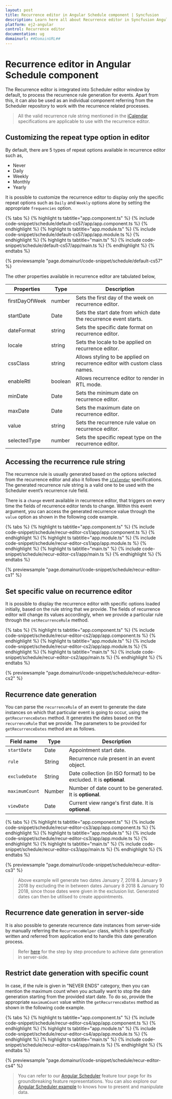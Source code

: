 ```yaml
---
layout: post
title: Recurrence editor in Angular Schedule component | Syncfusion
description: Learn here all about Recurrence editor in Syncfusion Angular Schedule component of Syncfusion Essential JS 2 and more.
platform: ej2-angular
control: Recurrence editor 
documentation: ug
domainurl: ##DomainURL##
---
```


# Recurrence editor in Angular Schedule component

The Recurrence editor is integrated into Scheduler editor window by default, to process the recurrence rule generation for events. Apart from this, it can also be used as an individual component referring from the Scheduler repository to work with the recurrence related processes.

> All the valid recurrence rule string mentioned in the [iCalendar](https://tools.ietf.org/html/rfc5545#section-3.3.10) specifications are applicable to use with the recurrence editor.

## Customizing the repeat type option in editor

By default, there are 5 types of repeat options available in recurrence editor such as,

* Never
* Daily
* Weekly
* Monthly
* Yearly

It is possible to customize the recurrence editor to display only the specific repeat options such as `Daily` and `Weekly` options alone by setting the appropriate `frequencies` option.

{% tabs %}
{% highlight ts tabtitle="app.component.ts" %}
{% include code-snippet/schedule/default-cs57/app/app.component.ts %}
{% endhighlight %}
{% highlight ts tabtitle="app.module.ts" %}
{% include code-snippet/schedule/default-cs57/app/app.module.ts %}
{% endhighlight %}
{% highlight ts tabtitle="main.ts" %}
{% include code-snippet/schedule/default-cs57/app/main.ts %}
{% endhighlight %}
{% endtabs %}
  
{% previewsample "page.domainurl/code-snippet/schedule/default-cs57" %}

The other properties available in recurrence editor are tabulated below,

| Properties | Type | Description |
|------------|------|-------------|
| firstDayOfWeek | number | Sets the first day of the week on recurrence editor.|
| startDate | Date | Sets the start date from which date the recurrence event starts. |
| dateFormat | string | Sets the specific date format on recurrence editor.|
| locale | string | Sets the locale to be applied on recurrence editor.|
| cssClass | string | Allows styling to be applied on recurrence editor with custom class names.|
| enableRtl | boolean | Allows recurrence editor to render in RTL mode.|
| minDate | Date | Sets the minimum date on recurrence editor.|
| maxDate | Date | Sets the maximum date on recurrence editor.|
| value | string | Sets the recurrence rule value on recurrence editor. |
| selectedType | number | Sets the specific repeat type on the recurrence editor.|

## Accessing the recurrence rule string

The recurrence rule is usually generated based on the options selected from the recurrence editor and also it follows the [`iCalendar`](https://tools.ietf.org/html/rfc5545#section-3.3.10) specifications. The generated recurrence rule string is a valid one to be used with the Scheduler event’s recurrence rule field.

There is a `change` event available in recurrence editor, that triggers on every time the fields of recurrence editor tends to change. Within this event argument, you can access the generated recurrence value through the `value` option as shown in the following code example.

{% tabs %}
{% highlight ts tabtitle="app.component.ts" %}
{% include code-snippet/schedule/recur-editor-cs1/app/app.component.ts %}
{% endhighlight %}
{% highlight ts tabtitle="app.module.ts" %}
{% include code-snippet/schedule/recur-editor-cs1/app/app.module.ts %}
{% endhighlight %}
{% highlight ts tabtitle="main.ts" %}
{% include code-snippet/schedule/recur-editor-cs1/app/main.ts %}
{% endhighlight %}
{% endtabs %}
  
{% previewsample "page.domainurl/code-snippet/schedule/recur-editor-cs1" %}

## Set specific value on recurrence editor

It is possible to display the recurrence editor with specific options loaded initially, based on the rule string that we provide. The fields of recurrence editor will change its values accordingly, when we provide a particular rule through the `setRecurrenceRule` method.

{% tabs %}
{% highlight ts tabtitle="app.component.ts" %}
{% include code-snippet/schedule/recur-editor-cs2/app/app.component.ts %}
{% endhighlight %}
{% highlight ts tabtitle="app.module.ts" %}
{% include code-snippet/schedule/recur-editor-cs2/app/app.module.ts %}
{% endhighlight %}
{% highlight ts tabtitle="main.ts" %}
{% include code-snippet/schedule/recur-editor-cs2/app/main.ts %}
{% endhighlight %}
{% endtabs %}
  
{% previewsample "page.domainurl/code-snippet/schedule/recur-editor-cs2" %}

## Recurrence date generation

You can parse the `recurrenceRule` of an event to generate the date instances on which that particular event is going to occur, using the `getRecurrenceDates` method. It generates the dates based on the `recurrenceRule` that we provide. The parameters to be provided for `getRecurrenceDates` method are as follows.

| Field name | Type | Description |
|------------|------|-------------|
| `startDate` | Date| Appointment start date. |
| `rule` | String| Recurrence rule present in an event object. |
| `excludeDate` | String | Date collection (in ISO format) to be excluded. It is **optional**. |
| `maximumCount` | Number | Number of date count to be generated. It is **optional**. |
| `viewDate` | Date | Current view range's first date. It is **optional**. |

{% tabs %}
{% highlight ts tabtitle="app.component.ts" %}
{% include code-snippet/schedule/recur-editor-cs3/app/app.component.ts %}
{% endhighlight %}
{% highlight ts tabtitle="app.module.ts" %}
{% include code-snippet/schedule/recur-editor-cs3/app/app.module.ts %}
{% endhighlight %}
{% highlight ts tabtitle="main.ts" %}
{% include code-snippet/schedule/recur-editor-cs3/app/main.ts %}
{% endhighlight %}
{% endtabs %}
  
{% previewsample "page.domainurl/code-snippet/schedule/recur-editor-cs3" %}

> Above example will generate two dates January 7, 2018 & January 9 2018 by excluding the in between dates January 8 2018 & January 10 2018, since those dates were given in the exclusion list. Generated dates can then be utilised to create appointments.

## Recurrence date generation in server-side

It is also possible to generate recurrence date instances from server-side by manually referring the `RecurrenceHelper` class, which is specifically written and referred from application end to handle this date generation process.

> Refer [here](https://www.syncfusion.com/kb/10009/how-to-parse-the-recurrencerule-at-server-side) for the step by step procedure to achieve date generation in server-side.

## Restrict date generation with specific count

In case, if the rule is given in "NEVER ENDS" category, then you can mention the maximum count when you actually want to stop the date generation starting from the provided start date. To do so, provide the appropriate `maximumCount` value within the `getRecurrenceDates` method as shown in the following code example.

{% tabs %}
{% highlight ts tabtitle="app.component.ts" %}
{% include code-snippet/schedule/recur-editor-cs4/app/app.component.ts %}
{% endhighlight %}
{% highlight ts tabtitle="app.module.ts" %}
{% include code-snippet/schedule/recur-editor-cs4/app/app.module.ts %}
{% endhighlight %}
{% highlight ts tabtitle="main.ts" %}
{% include code-snippet/schedule/recur-editor-cs4/app/main.ts %}
{% endhighlight %}
{% endtabs %}
  
{% previewsample "page.domainurl/code-snippet/schedule/recur-editor-cs4" %}

> You can refer to our [Angular Scheduler](https://www.syncfusion.com/angular-ui-components/angular-scheduler) feature tour page for its groundbreaking feature representations. You can also explore our [Angular Scheduler example](https://ej2.syncfusion.com/angular/demos/#/material/schedule/overview) to knows how to present and manipulate data.
